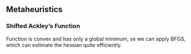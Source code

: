 ## Metaheuristics

### Shifted Ackley’s Function

Function is convex and has only a global minimum, se we can apply BFGS, which can estimate the hessian quite efficiently.
